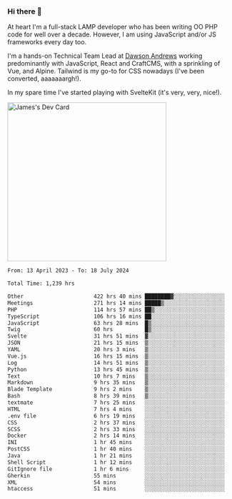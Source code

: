 ### Hi there 👋

<!--
**JamesNock/JamesNock** is a ✨ _special_ ✨ repository because its `README.md` (this file) appears on your GitHub profile.

Here are some ideas to get you started:

- 🔭 I’m currently working on ...
- 🌱 I’m currently learning ...
- 👯 I’m looking to collaborate on ...
- 🤔 I’m looking for help with ...
- 💬 Ask me about ...
- 📫 How to reach me: ...
- 😄 Pronouns: ...
- ⚡ Fun fact: ...
-->
At heart I'm a full-stack LAMP developer who has been writing OO PHP code for well over a decade. However, I am using JavaScript and/or JS frameworks every day too.

I'm a hands-on Technical Team Lead at [Dawson Andrews](https://www.dawsonandrews.com/) working predominantly with JavaScript, React and CraftCMS, with a sprinkling of Vue, and Alpine. Tailwind is my go-to for CSS nowadays (I've been converted, aaaaaaargh!).

In my spare time I've started playing with SvelteKit (it's very, very, nice!).

<a href="https://app.daily.dev/h2onock"><img src="https://api.daily.dev/devcards/v2/XQraFlxE3JPWOlcSuOB2K.png?type=default&r=18u" width="356" alt="James's Dev Card"/></a>

<!--START_SECTION:waka-->

```txt
From: 13 April 2023 - To: 18 July 2024

Total Time: 1,239 hrs

Other                      422 hrs 40 mins ████████▓░░░░░░░░░░░░░░░░   34.12 %
Meetings                   271 hrs 14 mins █████▒░░░░░░░░░░░░░░░░░░░   21.90 %
PHP                        114 hrs 57 mins ██▒░░░░░░░░░░░░░░░░░░░░░░   09.28 %
TypeScript                 106 hrs 16 mins ██░░░░░░░░░░░░░░░░░░░░░░░   08.58 %
JavaScript                 63 hrs 28 mins  █▒░░░░░░░░░░░░░░░░░░░░░░░   05.12 %
Twig                       60 hrs          █▒░░░░░░░░░░░░░░░░░░░░░░░   04.84 %
Svelte                     31 hrs 51 mins  ▓░░░░░░░░░░░░░░░░░░░░░░░░   02.57 %
JSON                       21 hrs 15 mins  ▒░░░░░░░░░░░░░░░░░░░░░░░░   01.72 %
YAML                       20 hrs 3 mins   ▒░░░░░░░░░░░░░░░░░░░░░░░░   01.62 %
Vue.js                     16 hrs 15 mins  ▒░░░░░░░░░░░░░░░░░░░░░░░░   01.31 %
Log                        14 hrs 51 mins  ▒░░░░░░░░░░░░░░░░░░░░░░░░   01.20 %
Python                     13 hrs 45 mins  ▒░░░░░░░░░░░░░░░░░░░░░░░░   01.11 %
Text                       10 hrs 7 mins   ▒░░░░░░░░░░░░░░░░░░░░░░░░   00.82 %
Markdown                   9 hrs 35 mins   ▒░░░░░░░░░░░░░░░░░░░░░░░░   00.77 %
Blade Template             9 hrs 2 mins    ▒░░░░░░░░░░░░░░░░░░░░░░░░   00.73 %
Bash                       8 hrs 39 mins   ▒░░░░░░░░░░░░░░░░░░░░░░░░   00.70 %
textmate                   7 hrs 25 mins   ░░░░░░░░░░░░░░░░░░░░░░░░░   00.60 %
HTML                       7 hrs 4 mins    ░░░░░░░░░░░░░░░░░░░░░░░░░   00.57 %
.env file                  6 hrs 19 mins   ░░░░░░░░░░░░░░░░░░░░░░░░░   00.51 %
CSS                        2 hrs 37 mins   ░░░░░░░░░░░░░░░░░░░░░░░░░   00.21 %
SCSS                       2 hrs 33 mins   ░░░░░░░░░░░░░░░░░░░░░░░░░   00.21 %
Docker                     2 hrs 14 mins   ░░░░░░░░░░░░░░░░░░░░░░░░░   00.18 %
INI                        1 hr 45 mins    ░░░░░░░░░░░░░░░░░░░░░░░░░   00.14 %
PostCSS                    1 hr 40 mins    ░░░░░░░░░░░░░░░░░░░░░░░░░   00.13 %
Java                       1 hr 21 mins    ░░░░░░░░░░░░░░░░░░░░░░░░░   00.11 %
Shell Script               1 hr 12 mins    ░░░░░░░░░░░░░░░░░░░░░░░░░   00.10 %
GitIgnore file             1 hr 6 mins     ░░░░░░░░░░░░░░░░░░░░░░░░░   00.09 %
Gherkin                    55 mins         ░░░░░░░░░░░░░░░░░░░░░░░░░   00.07 %
XML                        54 mins         ░░░░░░░░░░░░░░░░░░░░░░░░░   00.07 %
htaccess                   51 mins         ░░░░░░░░░░░░░░░░░░░░░░░░░   00.07 %
```

<!--END_SECTION:waka-->
